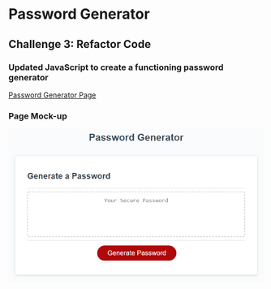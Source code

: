 # Password Generator

## Challenge 3: Refactor Code

### Updated JavaScript to create a functioning password generator

[Password Generator Page](https://kaynalem.github.io/password-generator/)

### Page Mock-up
![](password-generator-mockup.png)
